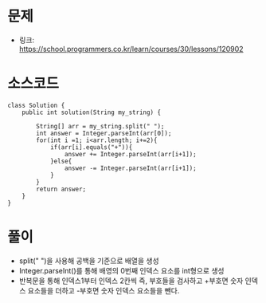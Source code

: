 # 문제
- 링크: 
<https://school.programmers.co.kr/learn/courses/30/lessons/120902>

# 소스코드
```
class Solution {
    public int solution(String my_string) {
        
        String[] arr = my_string.split(" ");
        int answer = Integer.parseInt(arr[0]);
        for(int i =1; i<arr.length; i+=2){
            if(arr[i].equals("+")){
                answer += Integer.parseInt(arr[i+1]);
            }else{
                answer -= Integer.parseInt(arr[i+1]);
            }
        }
        return answer;
    }
}
```
# 풀이
- split(" ")을 사용해 공백을 기준으로 배열을 생성
- Integer.parseInt()를 통해 배영의 0번째 인덱스 요소를 int형으로 생성
- 반복문을 통해 인덱스1부터 인덱스 2칸씩 즉, 부호들을 검사하고 +부호면 숫자 인덱스 요소들을 더하고 -부호면 숫자 인덱스 요소들을 뺀다.
